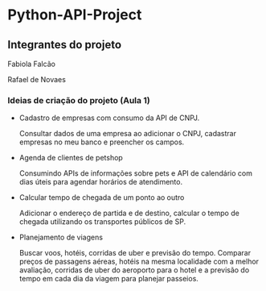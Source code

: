 # Python-API-Project

## Integrantes do projeto

Fabiola Falcão

Rafael de Novaes

### Ideias de criação do projeto (Aula 1)

- Cadastro de empresas com consumo da API de CNPJ.

  Consultar dados de uma empresa ao adicionar o CNPJ, cadastrar empresas no meu banco e preencher os campos.

- Agenda de clientes de petshop
  
  Consumindo APIs de informações sobre pets e API de calendário com dias úteis para agendar horários de atendimento.

- Calcular tempo de chegada de um ponto ao outro

  Adicionar o endereço de partida e de destino, calcular o tempo de chegada utilizando os transportes públicos de SP.

- Planejamento de viagens

  Buscar voos, hotéis, corridas de uber e previsão do tempo. Comparar preços de passagens aéreas, hotéis na mesma localidade com a melhor avaliação, corridas de uber do aeroporto para o hotel e a previsão do tempo em cada dia da viagem para planejar passeios.
